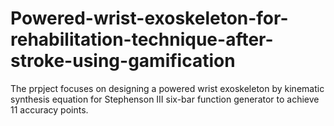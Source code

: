 # Powered-wrist-exoskeleton-for-rehabilitation-technique-after-stroke-using-gamification
The prpject focuses on designing a powered wrist exoskeleton by kinematic synthesis equation for Stephenson III six-bar function generator to achieve 11 accuracy points.
